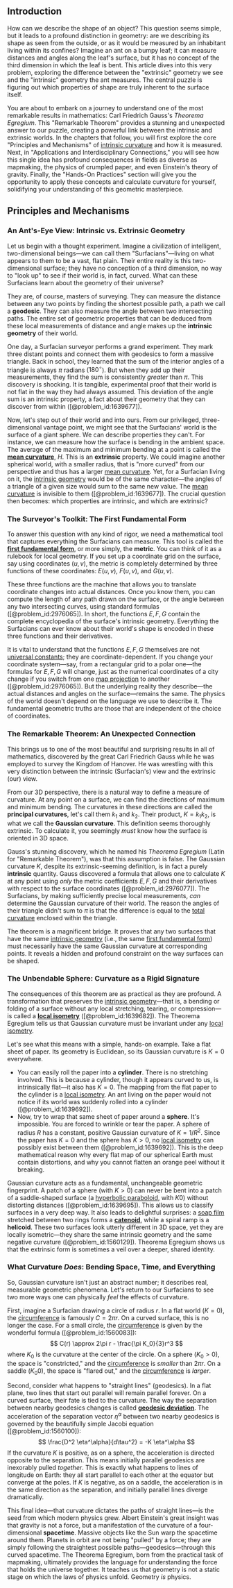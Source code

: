 ## Introduction
How can we describe the shape of an object? This question seems simple, but it leads to a profound distinction in geometry: are we describing its shape as seen from the outside, or as it would be measured by an inhabitant living within its confines? Imagine an ant on a bumpy leaf; it can measure distances and angles along the leaf's surface, but it has no concept of the third dimension in which the leaf is bent. This article dives into this very problem, exploring the difference between the "extrinsic" geometry we see and the "intrinsic" geometry the ant measures. The central puzzle is figuring out which properties of shape are truly inherent to the surface itself.

You are about to embark on a journey to understand one of the most remarkable results in mathematics: Carl Friedrich Gauss's *Theorema Egregium*. This "Remarkable Theorem" provides a stunning and unexpected answer to our puzzle, creating a powerful link between the intrinsic and extrinsic worlds. In the chapters that follow, you will first explore the core "Principles and Mechanisms" of [intrinsic curvature](@article_id:161207) and how it is measured. Next, in "Applications and Interdisciplinary Connections," you will see how this single idea has profound consequences in fields as diverse as mapmaking, the physics of crumpled paper, and even Einstein's theory of gravity. Finally, the "Hands-On Practices" section will give you the opportunity to apply these concepts and calculate curvature for yourself, solidifying your understanding of this geometric masterpiece.

## Principles and Mechanisms

### An Ant's-Eye View: Intrinsic vs. Extrinsic Geometry

Let us begin with a thought experiment. Imagine a civilization of intelligent, two-dimensional beings—we can call them "Surfacians"—living on what appears to them to be a vast, flat plain. Their entire reality is this two-dimensional surface; they have no conception of a third dimension, no way to "look up" to see if their world is, in fact, curved. What can these Surfacians learn about the geometry of their universe?

They are, of course, masters of surveying. They can measure the distance between any two points by finding the shortest possible path, a path we call a **geodesic**. They can also measure the angle between two intersecting paths. The entire set of geometric properties that can be deduced from these local measurements of distance and angle makes up the **intrinsic geometry** of their world.

One day, a Surfacian surveyor performs a grand experiment. They mark three distant points and connect them with geodesics to form a massive triangle. Back in school, they learned that the sum of the interior angles of a triangle is always $\pi$ radians ($180^\circ$). But when they add up their measurements, they find the sum is consistently *greater* than $\pi$. This discovery is shocking. It is tangible, experimental proof that their world is not flat in the way they had always assumed. This deviation of the angle sum is an intrinsic property, a fact about their geometry that they can discover from within ([@problem_id:1639677]).

Now, let's step out of their world and into ours. From our privileged, three-dimensional vantage point, we might see that the Surfacians' world is the surface of a giant sphere. We can describe properties they can't. For instance, we can measure how the surface is bending in the ambient space. The average of the maximum and minimum bending at a point is called the **[mean curvature](@article_id:161653)**, $H$. This is an **extrinsic** property. We could imagine another spherical world, with a smaller radius, that is "more curved" from our perspective and thus has a larger [mean curvature](@article_id:161653). Yet, for a Surfacian living on it, the [intrinsic geometry](@article_id:158294) would be of the same character—the angles of a triangle of a given size would sum to the same new value. The [mean curvature](@article_id:161653) is invisible to them ([@problem_id:1639677]). The crucial question then becomes: which properties are intrinsic, and which are extrinsic?

### The Surveyor's Toolkit: The First Fundamental Form

To answer this question with any kind of rigor, we need a mathematical tool that captures everything the Surfacians can measure. This tool is called the **[first fundamental form](@article_id:273528)**, or more simply, the **metric**. You can think of it as a rulebook for local geometry. If you set up a coordinate grid on the surface, say using coordinates $(u, v)$, the metric is completely determined by three functions of these coordinates: $E(u,v)$, $F(u,v)$, and $G(u,v)$.

These three functions are the machine that allows you to translate coordinate changes into actual distances. Once you know them, you can compute the length of any path drawn on the surface, or the angle between any two intersecting curves, using standard formulas ([@problem_id:2976065]). In short, the functions $E, F, G$ contain the complete encyclopedia of the surface's intrinsic geometry. Everything the Surfacians can ever know about their world's shape is encoded in these three functions and their derivatives.

It is vital to understand that the functions $E, F, G$ themselves are not [universal constants](@article_id:165106); they are coordinate-dependent. If you change your coordinate system—say, from a rectangular grid to a polar one—the formulas for $E, F, G$ will change, just as the numerical coordinates of a city change if you switch from one [map projection](@article_id:149474) to another ([@problem_id:2976065]). But the underlying reality they describe—the actual distances and angles on the surface—remains the same. The physics of the world doesn't depend on the language we use to describe it. The fundamental geometric truths are those that are independent of the choice of coordinates.

### The Remarkable Theorem: An Unexpected Connection

This brings us to one of the most beautiful and surprising results in all of mathematics, discovered by the great Carl Friedrich Gauss while he was employed to survey the Kingdom of Hanover. He was wrestling with this very distinction between the intrinsic (Surfacian's) view and the extrinsic (our) view.

From our 3D perspective, there is a natural way to define a measure of curvature. At any point on a surface, we can find the directions of maximum and minimum bending. The curvatures in these directions are called the **principal curvatures**, let's call them $k_1$ and $k_2$. Their product, $K = k_1 k_2$, is what we call the **Gaussian curvature**. This definition seems thoroughly extrinsic. To calculate it, you seemingly *must* know how the surface is oriented in 3D space.

Gauss's stunning discovery, which he named his *Theorema Egregium* (Latin for "Remarkable Theorem"), was that this assumption is false. The Gaussian curvature $K$, despite its extrinsic-seeming definition, is in fact a purely **intrinsic** quantity. Gauss discovered a formula that allows one to calculate $K$ at any point using *only* the metric coefficients $E, F, G$ and their derivatives with respect to the surface coordinates ([@problem_id:2976077]). The Surfacians, by making sufficiently precise local measurements, *can* determine the Gaussian curvature of their world. The reason the angles of their triangle didn't sum to $\pi$ is that the difference is equal to the [total curvature](@article_id:157111) enclosed within the triangle.

The theorem is a magnificent bridge. It proves that any two surfaces that have the same [intrinsic geometry](@article_id:158294) (i.e., the same [first fundamental form](@article_id:273528)) must necessarily have the same Gaussian curvature at corresponding points. It reveals a hidden and profound constraint on the way surfaces can be shaped.

### The Unbendable Sphere: Curvature as a Rigid Signature

The consequences of this theorem are as practical as they are profound. A transformation that preserves the [intrinsic geometry](@article_id:158294)—that is, a bending or folding of a surface without any local stretching, tearing, or compression—is called a **[local isometry](@article_id:158124)** ([@problem_id:1639682]). The Theorema Egregium tells us that Gaussian curvature must be invariant under any [local isometry](@article_id:158124).

Let's see what this means with a simple, hands-on example. Take a flat sheet of paper. Its geometry is Euclidean, so its Gaussian curvature is $K=0$ everywhere.
*   You can easily roll the paper into a **cylinder**. There is no stretching involved. This is because a cylinder, though it appears curved to us, is intrinsically flat—it also has $K=0$. The mapping from the flat paper to the cylinder is a [local isometry](@article_id:158124). An ant living on the paper would not notice if its world was suddenly rolled into a cylinder ([@problem_id:1639692]).
*   Now, try to wrap that same sheet of paper around a **sphere**. It's impossible. You are forced to wrinkle or tear the paper. A sphere of radius $R$ has a constant, positive Gaussian curvature of $K = 1/R^2$. Since the paper has $K=0$ and the sphere has $K>0$, no [local isometry](@article_id:158124) can possibly exist between them ([@problem_id:1639692]). This is the deep mathematical reason why every flat map of our spherical Earth must contain distortions, and why you cannot flatten an orange peel without it breaking.

Gaussian curvature acts as a fundamental, unchangeable geometric fingerprint. A patch of a sphere (with $K>0$) can never be bent into a patch of a saddle-shaped surface (a [hyperbolic paraboloid](@article_id:275259), with $K0$) without distorting distances ([@problem_id:1639695]). This allows us to classify surfaces in a very deep way. It also leads to delightful surprises: a [soap film](@article_id:267134) stretched between two rings forms a **[catenoid](@article_id:271133)**, while a spiral ramp is a **helicoid**. These two surfaces look utterly different in 3D space, yet they are locally isometric—they share the same intrinsic geometry and the same negative curvature ([@problem_id:1560129]). Theorema Egregium shows us that the extrinsic form is sometimes a veil over a deeper, shared identity.

### What Curvature *Does*: Bending Space, Time, and Everything

So, Gaussian curvature isn't just an abstract number; it describes real, measurable geometric phenomena. Let's return to our Surfacians to see two more ways one can physically *feel* the effects of curvature.

First, imagine a Surfacian drawing a circle of radius $r$. In a flat world ($K=0$), the [circumference](@article_id:263108) is famously $C = 2\pi r$. On a curved surface, this is no longer the case. For a small circle, the [circumference](@article_id:263108) is given by the wonderful formula ([@problem_id:1560083]):
$$ C(r) \approx 2\pi r - \frac{\pi K_0}{3}r^3 $$
where $K_0$ is the curvature at the center of the circle. On a sphere ($K_0 > 0$), the space is "constricted," and the [circumference](@article_id:263108) is *smaller* than $2\pi r$. On a saddle ($K_0  0$), the space is "flared out," and the [circumference](@article_id:263108) is *larger*.

Second, consider what happens to "straight lines" (geodesics). In a flat plane, two lines that start out parallel will remain parallel forever. On a curved surface, their fate is tied to the curvature. The way the separation between nearby geodesics changes is called **[geodesic deviation](@article_id:159578)**. The acceleration of the separation vector $\eta^\alpha$ between two nearby geodesics is governed by the beautifully simple Jacobi equation ([@problem_id:1560100]):
$$ \frac{D^2 \eta^\alpha}{d\tau^2} = -K \eta^\alpha $$
If the curvature $K$ is positive, as on a sphere, the acceleration is directed opposite to the separation. This means initially parallel geodesics are inexorably pulled *together*. This is exactly what happens to lines of longitude on Earth: they all start parallel to each other at the equator but converge at the poles. If $K$ is negative, as on a saddle, the acceleration is in the same direction as the separation, and initially parallel lines diverge dramatically.

This final idea—that curvature dictates the paths of straight lines—is the seed from which modern physics grew. Albert Einstein's great insight was that gravity is not a force, but a manifestation of the curvature of a four-dimensional **spacetime**. Massive objects like the Sun warp the spacetime around them. Planets in orbit are not being "pulled" by a force; they are simply following the straightest possible paths—geodesics—through this curved spacetime. The Theorema Egregium, born from the practical task of mapmaking, ultimately provides the language for understanding the force that holds the universe together. It teaches us that geometry is not a static stage on which the laws of physics unfold. Geometry *is* physics.